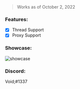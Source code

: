 > Works as of October 2, 2022

### Features:
- [x] Thread Support
- [x] Proxy Support

### Showcase:
![showcase](https://user-images.githubusercontent.com/109295864/179198370-9aee3b35-9a12-464a-94ab-ba8703aff022.gif)

### Discord:
Void;#1337
